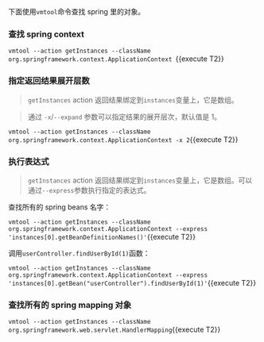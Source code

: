 下面使用`vmtool`命令查找 spring 里的对象。

### 查找 spring context

`vmtool --action getInstances --className org.springframework.context.ApplicationContext `{{execute T2}}

### 指定返回结果展开层数

> `getInstances` action 返回结果绑定到`instances`变量上，它是数组。

> 通过 `-x`/`--expand` 参数可以指定结果的展开层次，默认值是 1。

`vmtool --action getInstances --className org.springframework.context.ApplicationContext -x 2`{{execute T2}}

### 执行表达式

> `getInstances` action 返回结果绑定到`instances`变量上，它是数组。可以通过`--express`参数执行指定的表达式。

查找所有的 spring beans 名字：

`vmtool --action getInstances --className org.springframework.context.ApplicationContext --express 'instances[0].getBeanDefinitionNames()'`{{execute T2}}

调用`userController.findUserById(1)`函数：

`vmtool --action getInstances --className org.springframework.context.ApplicationContext --express 'instances[0].getBean("userController").findUserById(1)'`{{execute T2}}

### 查找所有的 spring mapping 对象

`vmtool --action getInstances --className org.springframework.web.servlet.HandlerMapping`{{execute T2}}
